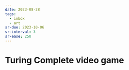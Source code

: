 ```yaml
---
date: 2023-08-28
tags:
  - inbox
  - art
sr-due: 2023-10-06
sr-interval: 3
sr-ease: 250
---
```


# Turing Complete video game


